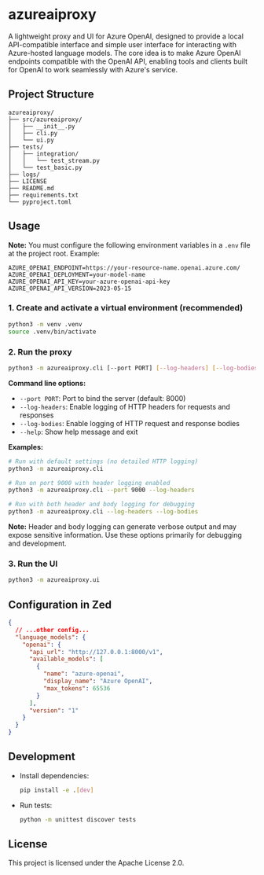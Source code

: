 # azureaiproxy

A lightweight proxy and UI for Azure OpenAI, designed to provide a local API-compatible interface and simple user interface for interacting with Azure-hosted language models. The core idea is to make Azure OpenAI endpoints compatible with the OpenAI API, enabling tools and clients built for OpenAI to work seamlessly with Azure's service.



## Project Structure

```
azureaiproxy/
├── src/azureaiproxy/
│   ├── __init__.py
│   ├── cli.py
│   └── ui.py
├── tests/
│   ├── integration/
│   │   └── test_stream.py
│   └── test_basic.py
├── logs/
├── LICENSE
├── README.md
├── requirements.txt
└── pyproject.toml
```

## Usage

**Note:** You must configure the following environment variables in a `.env` file at the project root. Example:

```env
AZURE_OPENAI_ENDPOINT=https://your-resource-name.openai.azure.com/
AZURE_OPENAI_DEPLOYMENT=your-model-name
AZURE_OPENAI_API_KEY=your-azure-openai-api-key
AZURE_OPENAI_API_VERSION=2023-05-15
```

### 1. Create and activate a virtual environment (recommended)

```sh
python3 -m venv .venv
source .venv/bin/activate
```

### 2. Run the proxy

```sh
python3 -m azureaiproxy.cli [--port PORT] [--log-headers] [--log-bodies]
```

**Command line options:**
- `--port PORT`: Port to bind the server (default: 8000)
- `--log-headers`: Enable logging of HTTP headers for requests and responses
- `--log-bodies`: Enable logging of HTTP request and response bodies
- `--help`: Show help message and exit

**Examples:**
```sh
# Run with default settings (no detailed HTTP logging)
python3 -m azureaiproxy.cli

# Run on port 9000 with header logging enabled
python3 -m azureaiproxy.cli --port 9000 --log-headers

# Run with both header and body logging for debugging
python3 -m azureaiproxy.cli --log-headers --log-bodies
```

**Note:** Header and body logging can generate verbose output and may expose sensitive information. Use these options primarily for debugging and development.

### 3. Run the UI

```sh
python3 -m azureaiproxy.ui
```

## Configuration in Zed

```json
{
  // ...other config...
  "language_models": {
    "openai": {
      "api_url": "http://127.0.0.1:8000/v1",
      "available_models": [
        {
          "name": "azure-openai",
          "display_name": "Azure OpenAI",
          "max_tokens": 65536
        }
      ],
      "version": "1"
    }
  }
}
```

## Development

- Install dependencies:
  ```sh
  pip install -e .[dev]
  ```
- Run tests:
  ```sh
  python -m unittest discover tests
  ```

## License

This project is licensed under the Apache License 2.0.
